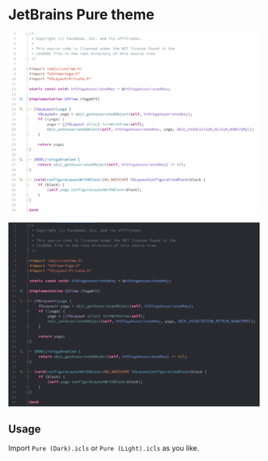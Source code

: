 # JetBrains Pure theme

![](light.png)

![](dark.png)

## Usage

Import `Pure (Dark).icls` or `Pure (Light).icls` as you like.
